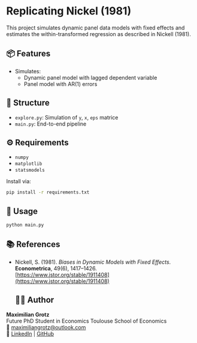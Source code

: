 # Replicating Nickel (1981)

This project simulates dynamic panel data models with fixed effects and estimates the within-transformed regression as described in Nickell (1981).

## 📦 Features

- Simulates:
  - Dynamic panel model with lagged dependent variable
  - Panel model with AR(1) errors

## 📁 Structure

- `explore.py`: Simulation of `y`, `x`, `eps` matrice
- `main.py`: End-to-end pipeline

## ⚙️ Requirements

- `numpy`
- `matplotlib`
- `statsmodels`

Install via:
```bash
pip install -r requirements.txt
```

## 🚀 Usage

```bash
python main.py
```

## 📚 References

- Nickell, S. (1981). *Biases in Dynamic Models with Fixed Effects*. **Econometrica**, 49(6), 1417–1426.  
  [https://www.jstor.org/stable/1911408](https://www.jstor.org/stable/1911408)

  ## 👨‍💻 Author

**Maximilian Grotz**  
Future PhD Student in Economics
Toulouse School of Economics  
📧 [maximiliangrotz@outlook.com](mailto:maximiliangrotz@outlook.com)  
🔗 [LinkedIn](https://www.linkedin.com/in/maximilian-grotz/) | [GitHub](https://github.com/mgrotz)


